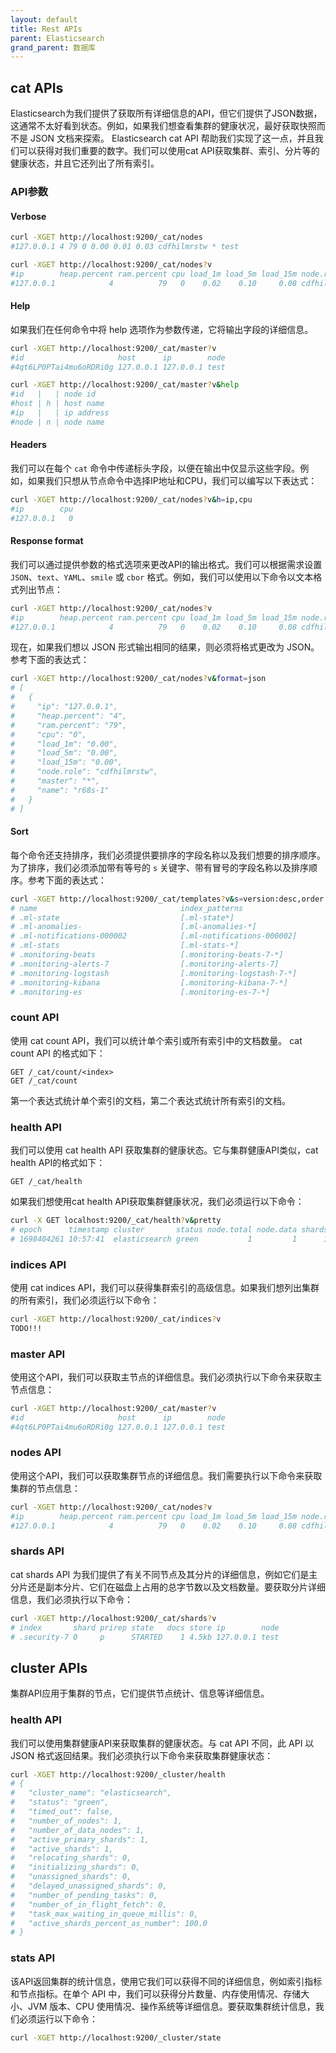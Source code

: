 ```yaml
---
layout: default
title: Rest APIs
parent: Elasticsearch
grand_parent: 数据库
---
```


## cat APIs

Elasticsearch为我们提供了获取所有详细信息的API，但它们提供了JSON数据，这通常不太好看到状态。例如，如果我们想查看集群的健康状况，最好获取快照而不是 JSON 文档来探索。 Elasticsearch cat API 帮助我们实现了这一点，并且我们可以获得对我们重要的数字。我们可以使用cat API获取集群、索引、分片等的健康状态，并且它还列出了所有索引。

### API参数

#### Verbose

```sh
curl -XGET http://localhost:9200/_cat/nodes
#127.0.0.1 4 79 0 0.00 0.01 0.03 cdfhilmrstw * test
```

```sh
curl -XGET http://localhost:9200/_cat/nodes?v
#ip        heap.percent ram.percent cpu load_1m load_5m load_15m node.role   master name
#127.0.0.1            4          79   0    0.02    0.10     0.08 cdfhilmrstw *      test
```

#### Help

如果我们在任何命令中将 help 选项作为参数传递，它将输出字段的详细信息。

```sh
curl -XGET http://localhost:9200/_cat/master?v
#id                     host      ip        node
#4qt6LP0PTai4mu6oRDRi0g 127.0.0.1 127.0.0.1 test
```

```sh
curl -XGET http://localhost:9200/_cat/master?v&help
#id   |   | node id
#host | h | host name
#ip   |   | ip address
#node | n | node name
```

#### Headers

我们可以在每个 `cat` 命令中传递标头字段，以便在输出中仅显示这些字段。例如，如果我们只想从节点命令中选择IP地址和CPU，我们可以编写以下表达式：

```sh
curl -XGET http://localhost:9200/_cat/nodes?v&h=ip,cpu
#ip        cpu
#127.0.0.1   0
```

#### Response format

我们可以通过提供参数的格式选项来更改API的输出格式。我们可以根据需求设置 `JSON`、`text`、`YAML`、`smile` 或 `cbor` 格式。例如，我们可以使用以下命令以文本格式列出节点：

```sh
curl -XGET http://localhost:9200/_cat/nodes?v
#ip        heap.percent ram.percent cpu load_1m load_5m load_15m node.role   master name
#127.0.0.1            4          79   0    0.02    0.10     0.08 cdfhilmrstw *      test
```

现在，如果我们想以 JSON 形式输出相同的结果，则必须将格式更改为 JSON。参考下面的表达式：

```sh
curl -XGET http://localhost:9200/_cat/nodes?v&format=json
# [
#   {
#     "ip": "127.0.0.1",
#     "heap.percent": "4",
#     "ram.percent": "79",
#     "cpu": "0",
#     "load_1m": "0.00",
#     "load_5m": "0.00",
#     "load_15m": "0.00",
#     "node.role": "cdfhilmrstw",
#     "master": "*",
#     "name": "r68s-1"
#   }
# ]
```

#### Sort

每个命令还支持排序，我们必须提供要排序的字段名称以及我们想要的排序顺序。为了排序，我们必须添加带有等号的 `s` 关键字、带有冒号的字段名称以及排序顺序。参考下面的表达式：

```sh
curl -XGET http://localhost:9200/_cat/templates?v&s=version:desc,order
# name                                index_patterns                     order      version composed_of
# .ml-state                           [.ml-state*]                       2147483647 8100499 []
# .ml-anomalies-                      [.ml-anomalies-*]                  2147483647 8100499 []
# .ml-notifications-000002            [.ml-notifications-000002]         2147483647 8100499 []
# .ml-stats                           [.ml-stats-*]                      2147483647 8100499 []
# .monitoring-beats                   [.monitoring-beats-7-*]            0          8080099
# .monitoring-alerts-7                [.monitoring-alerts-7]             0          8080099
# .monitoring-logstash                [.monitoring-logstash-7-*]         0          8080099
# .monitoring-kibana                  [.monitoring-kibana-7-*]           0          8080099
# .monitoring-es                      [.monitoring-es-7-*]               0          8080099
```

### count API

使用 cat count API，我们可以统计单个索引或所有索引中的文档数量。 cat count API 的格式如下：

```
GET /_cat/count/<index>
GET /_cat/count
```

第一个表达式统计单个索引的文档，第二个表达式统计所有索引的文档。

### health API

我们可以使用 cat health API 获取集群的健康状态。它与集群健康API类似，cat health API的格式如下：

```
GET /_cat/health
```

如果我们想使用cat health API获取集群健康状况，我们必须运行以下命令：

```sh
curl -X GET localhost:9200/_cat/health?v&pretty
# epoch      timestamp cluster       status node.total node.data shards pri relo init unassign pending_tasks max_task_wait_time active_shards_percent
# 1698404261 10:57:41  elasticsearch green           1         1      1   1    0    0        0             0                  -                100.0%
```

### indices API

使用 cat indices API，我们可以获得集群索引的高级信息。如果我们想列出集群的所有索引，我们必须运行以下命令：

```sh
curl -XGET http://localhost:9200/_cat/indices?v
TODO!!!
```

### master API

使用这个API，我们可以获取主节点的详细信息。我们必须执行以下命令来获取主节点信息：

```sh
curl -XGET http://localhost:9200/_cat/master?v
#id                     host      ip        node
#4qt6LP0PTai4mu6oRDRi0g 127.0.0.1 127.0.0.1 test
```

### nodes API

使用这个API，我们可以获取集群节点的详细信息。我们需要执行以下命令来获取集群的节点信息：

```sh
curl -XGET http://localhost:9200/_cat/nodes?v
#ip        heap.percent ram.percent cpu load_1m load_5m load_15m node.role   master name
#127.0.0.1            4          79   0    0.02    0.10     0.08 cdfhilmrstw *      test
```

### shards API

cat shards API 为我们提供了有关不同节点及其分片的详细信息，例如它们是主分片还是副本分片、它们在磁盘上占用的总字节数以及文档数量。要获取分片详细信息，我们必须执行以下命令：

```sh
curl -XGET http://localhost:9200/_cat/shards?v
# index       shard prirep state   docs store ip        node
# .security-7 0     p      STARTED    1 4.5kb 127.0.0.1 test
```

## cluster APIs

集群API应用于集群的节点，它们提供节点统计、信息等详细信息。

### health API

我们可以使用集群健康API来获取集群的健康状态。与 cat API 不同，此 API 以 JSON 格式返回结果。我们必须执行以下命令来获取集群健康状态：

```sh
curl -XGET http://localhost:9200/_cluster/health
# {
#   "cluster_name": "elasticsearch",
#   "status": "green",
#   "timed_out": false,
#   "number_of_nodes": 1,
#   "number_of_data_nodes": 1,
#   "active_primary_shards": 1,
#   "active_shards": 1,
#   "relocating_shards": 0,
#   "initializing_shards": 0,
#   "unassigned_shards": 0,
#   "delayed_unassigned_shards": 0,
#   "number_of_pending_tasks": 0,
#   "number_of_in_flight_fetch": 0,
#   "task_max_waiting_in_queue_millis": 0,
#   "active_shards_percent_as_number": 100.0
# }
```

### stats API

该API返回集群的统计信息，使用它我们可以获得不同的详细信息，例如索引指标和节点指标。在单个 API 中，我们可以获得分片数量、内存使用情况、存储大小、JVM 版本、CPU 使用情况、操作系统等详细信息。要获取集群统计信息，我们必须运行以下命令：

```sh
curl -XGET http://localhost:9200/_cluster/state
```


